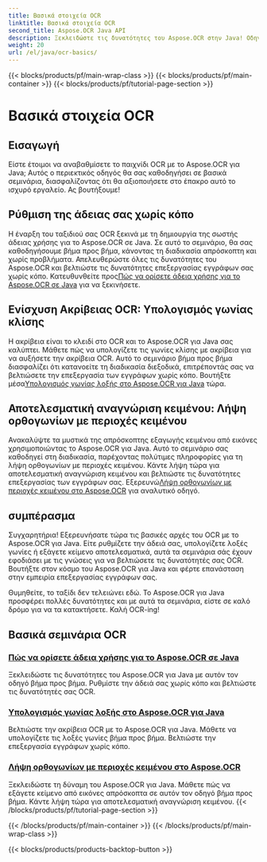 ```yaml
---
title: Βασικά στοιχεία OCR
linktitle: Βασικά στοιχεία OCR
second_title: Aspose.OCR Java API
description: Ξεκλειδώστε τις δυνατότητες του Aspose.OCR στην Java! Οδηγός βήμα προς βήμα για να ρυθμίσετε την άδειά σας και να ενισχύσετε τις δυνατότητες OCR. Υπολογίστε τις λοξές γωνίες και εξάγετε κείμενο απρόσκοπτα.
weight: 20
url: /el/java/ocr-basics/
---
```


{{< blocks/products/pf/main-wrap-class >}}
{{< blocks/products/pf/main-container >}}
{{< blocks/products/pf/tutorial-page-section >}}

# Βασικά στοιχεία OCR

## Εισαγωγή

Είστε έτοιμοι να αναβαθμίσετε το παιχνίδι OCR με το Aspose.OCR για Java; Αυτός ο περιεκτικός οδηγός θα σας καθοδηγήσει σε βασικά σεμινάρια, διασφαλίζοντας ότι θα αξιοποιήσετε στο έπακρο αυτό το ισχυρό εργαλείο. Ας βουτήξουμε!

## Ρύθμιση της άδειας σας χωρίς κόπο

Η έναρξη του ταξιδιού σας OCR ξεκινά με τη δημιουργία της σωστής άδειας χρήσης για το Aspose.OCR σε Java. Σε αυτό το σεμινάριο, θα σας καθοδηγήσουμε βήμα προς βήμα, κάνοντας τη διαδικασία απρόσκοπτη και χωρίς προβλήματα. Απελευθερώστε όλες τις δυνατότητες του Aspose.OCR και βελτιώστε τις δυνατότητες επεξεργασίας εγγράφων σας χωρίς κόπο. Κατευθυνθείτε προς[Πώς να ορίσετε άδεια χρήσης για το Aspose.OCR σε Java](./set-license/) για να ξεκινήσετε.

## Ενίσχυση Ακρίβειας OCR: Υπολογισμός γωνίας κλίσης

 Η ακρίβεια είναι το κλειδί στο OCR και το Aspose.OCR για Java σας καλύπτει. Μάθετε πώς να υπολογίζετε τις γωνίες κλίσης με ακρίβεια για να αυξήσετε την ακρίβεια OCR. Αυτό το σεμινάριο βήμα προς βήμα διασφαλίζει ότι κατανοείτε τη διαδικασία διεξοδικά, επιτρέποντάς σας να βελτιώσετε την επεξεργασία των εγγράφων χωρίς κόπο. Βουτήξτε μέσα[Υπολογισμός γωνίας λοξής στο Aspose.OCR για Java](./calculate-skew-angle/) τώρα.

## Αποτελεσματική αναγνώριση κειμένου: Λήψη ορθογωνίων με περιοχές κειμένου

Ανακαλύψτε τα μυστικά της απρόσκοπτης εξαγωγής κειμένου από εικόνες χρησιμοποιώντας το Aspose.OCR για Java. Αυτό το σεμινάριο σας καθοδηγεί στη διαδικασία, παρέχοντας πολύτιμες πληροφορίες για τη λήψη ορθογωνίων με περιοχές κειμένου. Κάντε λήψη τώρα για αποτελεσματική αναγνώριση κειμένου και βελτιώστε τις δυνατότητες επεξεργασίας των εγγράφων σας. Εξερευνώ[Λήψη ορθογωνίων με περιοχές κειμένου στο Aspose.OCR](./get-rectangles-with-text-areas/) για αναλυτικό οδηγό.

## συμπέρασμα

Συγχαρητήρια! Εξερευνήσατε τώρα τις βασικές αρχές του OCR με το Aspose.OCR για Java. Είτε ρυθμίζετε την άδειά σας, υπολογίζετε λοξές γωνίες ή εξάγετε κείμενο αποτελεσματικά, αυτά τα σεμινάρια σάς έχουν εφοδιάσει με τις γνώσεις για να βελτιώσετε τις δυνατότητές σας OCR. Βουτήξτε στον κόσμο του Aspose.OCR για Java και φέρτε επανάσταση στην εμπειρία επεξεργασίας εγγράφων σας.

Θυμηθείτε, το ταξίδι δεν τελειώνει εδώ. Το Aspose.OCR για Java προσφέρει πολλές δυνατότητες και με αυτά τα σεμινάρια, είστε σε καλό δρόμο για να τα κατακτήσετε. Καλή OCR-ing!
## Βασικά σεμινάρια OCR
### [Πώς να ορίσετε άδεια χρήσης για το Aspose.OCR σε Java](./set-license/)
Ξεκλειδώστε τις δυνατότητες του Aspose.OCR για Java με αυτόν τον οδηγό βήμα προς βήμα. Ρυθμίστε την άδειά σας χωρίς κόπο και βελτιώστε τις δυνατότητές σας OCR.
### [Υπολογισμός γωνίας λοξής στο Aspose.OCR για Java](./calculate-skew-angle/)
Βελτιώστε την ακρίβεια OCR με το Aspose.OCR για Java. Μάθετε να υπολογίζετε τις λοξές γωνίες βήμα προς βήμα. Βελτιώστε την επεξεργασία εγγράφων χωρίς κόπο.
### [Λήψη ορθογωνίων με περιοχές κειμένου στο Aspose.OCR](./get-rectangles-with-text-areas/)
Ξεκλειδώστε τη δύναμη του Aspose.OCR για Java. Μάθετε πώς να εξάγετε κείμενο από εικόνες απρόσκοπτα σε αυτόν τον οδηγό βήμα προς βήμα. Κάντε λήψη τώρα για αποτελεσματική αναγνώριση κειμένου.
{{< /blocks/products/pf/tutorial-page-section >}}

{{< /blocks/products/pf/main-container >}}
{{< /blocks/products/pf/main-wrap-class >}}

{{< blocks/products/products-backtop-button >}}
